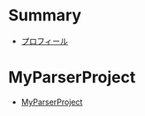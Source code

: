 # Summary
- [プロフィール](./profile.md)

# MyParserProject
- [MyParserProject](./my_parser_project/summary.md)
